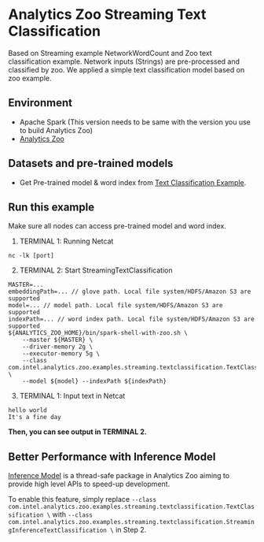 # Analytics Zoo Streaming Text Classification
Based on Streaming example NetworkWordCount and Zoo text classification example. Network inputs (Strings) are pre-processed and classified by zoo. We applied a simple text classification model based on zoo example.

## Environment
* Apache Spark (This version needs to be same with the version you use to build Analytics Zoo)
* [Analytics Zoo](https://analytics-zoo.github.io/master/#ScalaUserGuide/install/)

## Datasets and pre-trained models
* Get Pre-trained model & word index from [Text Classification Example](https://github.com/intel-analytics/analytics-zoo/blob/master/docs/docs/ProgrammingGuide/text-classification.md).

## Run this example
Make sure all nodes can access pre-trained model and word index.

1. TERMINAL 1: Running Netcat
```
nc -lk [port]
```

2. TERMINAL 2: Start StreamingTextClassification
```
MASTER=...
embeddingPath=... // glove path. Local file system/HDFS/Amazon S3 are supported
model=... // model path. Local file system/HDFS/Amazon S3 are supported
indexPath=... // word index path. Local file system/HDFS/Amazon S3 are supported
${ANALYTICS_ZOO_HOME}/bin/spark-shell-with-zoo.sh \
    --master ${MASTER} \
    --driver-memory 2g \
    --executor-memory 5g \
    --class com.intel.analytics.zoo.examples.streaming.textclassification.TextClassification \
    --model ${model} --indexPath ${indexPath}
```

3. TERMINAL 1: Input text in Netcat
```
hello world
It's a fine day
```

**Then, you can see output in TERMINAL 2.**

## Better Performance with Inference Model
[Inference Model](https://analytics-zoo.github.io/0.4.0/#ProgrammingGuide/inference/#inference-model) is a thread-safe package in Analytics Zoo aiming to provide high level APIs to speed-up development.

To enable this feature, simply replace `--class com.intel.analytics.zoo.examples.streaming.textclassification.TextClassification \` with `--class com.intel.analytics.zoo.examples.streaming.textclassification.StreamingInferenceTextClassification \` in Step 2.
